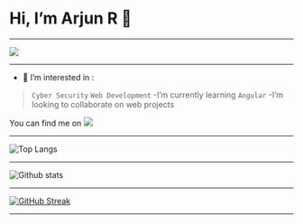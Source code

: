 # Hi, I’m **Arjun R** 👋
- - - - - - - - - - - - 
![](https://komarev.com/ghpvc/?username=arjunr50)
- - - - - - - - - - - - 
- 👀 I’m interested in :
> `Cyber Security`
> `Web Development`
-I’m currently learning `Angular`
-I’m looking to collaborate on web projects
<!-- Actual text -->

You can find me on <a href="https://www.linkedin.com/in/arjun-r--" target="_blank"><img src="https://img.shields.io/badge/LinkedIn-0077B5?style=for-the-badge&logo=linkedin&logoColor=white"></a>
- - - - - - - - - - - -
![Top Langs](https://github-readme-stats.vercel.app/api/top-langs/?username=arjunr50&layout=compact)
- - - - - - - - - - - -
![Github stats](https://github-readme-stats.vercel.app/api?username=arjunr50&theme=midnight-purple_icons=true)
- - - - - - - - - - - -
[![GitHub Streak](http://github-readme-streak-stats.herokuapp.com?user=arjunr50&theme=nightowl&hide_border=true)](https://git.io/streak-stats)
- - - - - - - - - - - -

<!---
arjunr50/arjunr50 is a ✨ special ✨ repository because its `README.md` (this file) appears on your GitHub profile.
You can click the Preview link to take a look at your changes.
--->
